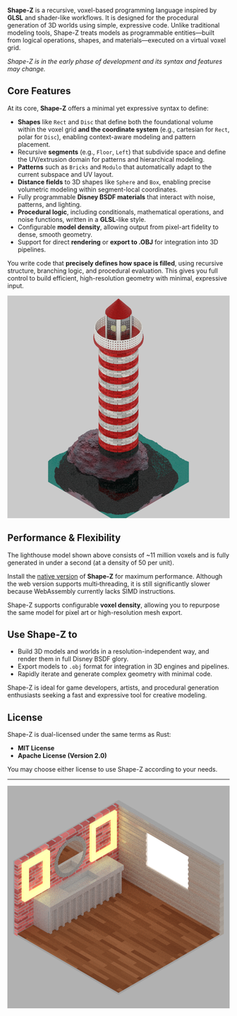 
**Shape-Z** is a recursive, voxel-based programming language inspired by **GLSL** and shader-like workflows. It is designed for the procedural generation of 3D worlds using simple, expressive code. Unlike traditional modeling tools, Shape-Z treats models as programmable entities—built from logical operations, shapes, and materials—executed on a virtual voxel grid.

*Shape-Z is in the early phase of development and its syntax and features may change.*

## Core Features

At its core, **Shape-Z** offers a minimal yet expressive syntax to define:

* **Shapes** like `Rect` and `Disc` that define both the foundational volume within the voxel grid **and the coordinate system** (e.g., cartesian for `Rect`, polar for `Disc`), enabling context-aware modeling and pattern placement.
* Recursive **segments** (e.g., `Floor`, `Left`) that subdivide space and define the UV/extrusion domain for patterns and hierarchical modeling.
* **Patterns** such as `Bricks` and `Modulo` that automatically adapt to the current subspace and UV layout.
* **Distance fields** to 3D shapes like `Sphere` and `Box`, enabling precise volumetric modeling within segment-local coordinates.
* Fully programmable **Disney BSDF materials** that interact with noise, patterns, and lighting.
* **Procedural logic**, including conditionals, mathematical operations, and noise functions, written in a **GLSL**-like style.
* Configurable **model density**, allowing output from pixel-art fidelity to dense, smooth geometry.
* Support for direct **rendering** or **export to .OBJ** for integration into 3D pipelines.

You write code that **precisely defines how space is filled**, using recursive structure, branching logic, and procedural evaluation. This gives you full control to build efficient, high-resolution geometry with minimal, expressive input.

![Image](/img/examples/lighthouse.png)

## Performance & Flexibility

The lighthouse model shown above consists of ~11 million voxels and is fully generated in under a second (at a density of 50 per unit).

Install the [native version](/docs/installation) of **Shape-Z** for maximum performance. Although the web version supports multi‑threading, it is still significantly slower because WebAssembly currently lacks SIMD instructions.

Shape-Z supports configurable **voxel density**, allowing you to repurpose the same model for pixel art or high-resolution mesh export.

## Use Shape-Z to

* Build 3D models and worlds in a resolution-independent way, and render them in full Disney BSDF glory.
* Export models to `.obj` format for integration in 3D engines and pipelines.
* Rapidly iterate and generate complex geometry with minimal code.

Shape-Z is ideal for game developers, artists, and procedural generation enthusiasts seeking a fast and expressive tool for creative modeling.

## License

Shape-Z is dual-licensed under the same terms as Rust:

* **MIT License**  
* **Apache License (Version 2.0)**

You may choose either license to use Shape-Z according to your needs.

---

![Bathroom](/img/examples/bathroom.png)
